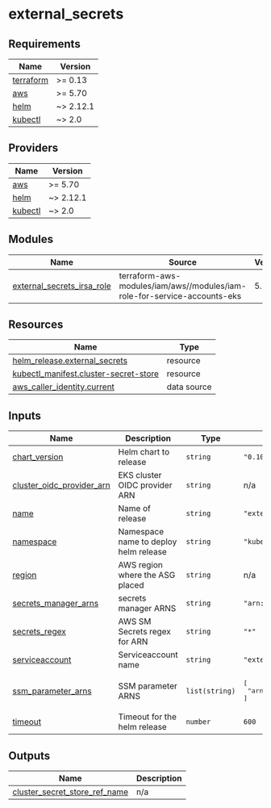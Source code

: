 # external_secrets

<!-- BEGIN_TF_DOCS -->
## Requirements

| Name | Version |
|------|---------|
| <a name="requirement_terraform"></a> [terraform](#requirement\_terraform) | >= 0.13 |
| <a name="requirement_aws"></a> [aws](#requirement\_aws) | >= 5.70 |
| <a name="requirement_helm"></a> [helm](#requirement\_helm) | ~> 2.12.1 |
| <a name="requirement_kubectl"></a> [kubectl](#requirement\_kubectl) | ~> 2.0 |

## Providers

| Name | Version |
|------|---------|
| <a name="provider_aws"></a> [aws](#provider\_aws) | >= 5.70 |
| <a name="provider_helm"></a> [helm](#provider\_helm) | ~> 2.12.1 |
| <a name="provider_kubectl"></a> [kubectl](#provider\_kubectl) | ~> 2.0 |

## Modules

| Name | Source | Version |
|------|--------|---------|
| <a name="module_external_secrets_irsa_role"></a> [external\_secrets\_irsa\_role](#module\_external\_secrets\_irsa\_role) | terraform-aws-modules/iam/aws//modules/iam-role-for-service-accounts-eks | 5.10.0 |

## Resources

| Name | Type |
|------|------|
| [helm_release.external_secrets](https://registry.terraform.io/providers/hashicorp/helm/latest/docs/resources/release) | resource |
| [kubectl_manifest.cluster-secret-store](https://registry.terraform.io/providers/alekc/kubectl/latest/docs/resources/manifest) | resource |
| [aws_caller_identity.current](https://registry.terraform.io/providers/hashicorp/aws/latest/docs/data-sources/caller_identity) | data source |

## Inputs

| Name | Description | Type | Default | Required |
|------|-------------|------|---------|:--------:|
| <a name="input_chart_version"></a> [chart\_version](#input\_chart\_version) | Helm chart to release | `string` | `"0.10.5"` | no |
| <a name="input_cluster_oidc_provider_arn"></a> [cluster\_oidc\_provider\_arn](#input\_cluster\_oidc\_provider\_arn) | EKS cluster OIDC provider ARN | `string` | n/a | yes |
| <a name="input_name"></a> [name](#input\_name) | Name of release | `string` | `"external-secrets"` | no |
| <a name="input_namespace"></a> [namespace](#input\_namespace) | Namespace name to deploy helm release | `string` | `"kube-system"` | no |
| <a name="input_region"></a> [region](#input\_region) | AWS region where the ASG placed | `string` | n/a | yes |
| <a name="input_secrets_manager_arns"></a> [secrets\_manager\_arns](#input\_secrets\_manager\_arns) | secrets manager ARNS | `string` | `"arn:aws:secretsmanager:%s:%s:secret:%s"` | no |
| <a name="input_secrets_regex"></a> [secrets\_regex](#input\_secrets\_regex) | AWS SM Secrets regex for ARN | `string` | `"*"` | no |
| <a name="input_serviceaccount"></a> [serviceaccount](#input\_serviceaccount) | Serviceaccount name | `string` | `"external-secrets"` | no |
| <a name="input_ssm_parameter_arns"></a> [ssm\_parameter\_arns](#input\_ssm\_parameter\_arns) | SSM parameter ARNS | `list(string)` | <pre>[<br/>  "arn:aws:ssm:*:*:parameter/*"<br/>]</pre> | no |
| <a name="input_timeout"></a> [timeout](#input\_timeout) | Timeout for the helm release | `number` | `600` | no |

## Outputs

| Name | Description |
|------|-------------|
| <a name="output_cluster_secret_store_ref_name"></a> [cluster\_secret\_store\_ref\_name](#output\_cluster\_secret\_store\_ref\_name) | n/a |
<!-- END_TF_DOCS -->
